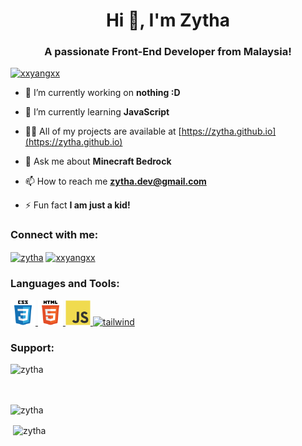 <h1 align="center">Hi 👋, I'm Zytha</h1>
<h3 align="center">A passionate Front-End Developer from Malaysia!</h3>

<p align="left"> <a href="https://twitter.com/xxyangxx" target="blank"><img src="https://img.shields.io/twitter/follow/xxyangxx?logo=twitter&style=for-the-badge" alt="xxyangxx" /></a> </p>

- 🔭 I’m currently working on **nothing :D**

- 🌱 I’m currently learning **JavaScript**

- 👨‍💻 All of my projects are available at [https://zytha.github.io](https://zytha.github.io)

- 💬 Ask me about **Minecraft Bedrock**

- 📫 How to reach me **zytha.dev@gmail.com**

- ⚡ Fun fact **I am just a kid!**

<h3 align="left">Connect with me:</h3>
<p align="left">
<a href="https://dev.to/zytha" target="blank"><img align="center" src="https://raw.githubusercontent.com/rahuldkjain/github-profile-readme-generator/master/src/images/icons/Social/devto.svg" alt="zytha" height="30" width="40" /></a>
<a href="https://twitter.com/xxyangxx" target="blank"><img align="center" src="https://raw.githubusercontent.com/rahuldkjain/github-profile-readme-generator/master/src/images/icons/Social/twitter.svg" alt="xxyangxx" height="30" width="40" /></a>
</p>

<h3 align="left">Languages and Tools:</h3>
<p align="left"> <a href="https://www.w3schools.com/css/" target="_blank" rel="noreferrer"> <img src="https://raw.githubusercontent.com/devicons/devicon/master/icons/css3/css3-original-wordmark.svg" alt="css3" width="40" height="40"/> </a> <a href="https://www.w3.org/html/" target="_blank" rel="noreferrer"> <img src="https://raw.githubusercontent.com/devicons/devicon/master/icons/html5/html5-original-wordmark.svg" alt="html5" width="40" height="40"/> </a> <a href="https://developer.mozilla.org/en-US/docs/Web/JavaScript" target="_blank" rel="noreferrer"> <img src="https://raw.githubusercontent.com/devicons/devicon/master/icons/javascript/javascript-original.svg" alt="javascript" width="40" height="40"/> </a> <a href="https://tailwindcss.com/" target="_blank" rel="noreferrer"> <img src="https://www.vectorlogo.zone/logos/tailwindcss/tailwindcss-icon.svg" alt="tailwind" width="40" height="40"/> </a> </p>

<h3 align="left">Support:</h3>
<p><a href="https://ko-fi.com/zytha"> <img align="left" src="https://cdn.ko-fi.com/cdn/kofi3.png?v=3" height="50" width="210" alt="zytha" /></a></p><br><br>
<br>
<p><img align="left" src="https://github-readme-stats.vercel.app/api/top-langs?username=zytha&show_icons=true&locale=en&layout=compact" alt="zytha" /></p>
<br>
<p>&nbsp;<img align="center" src="https://github-readme-stats.vercel.app/api?username=zytha&show_icons=true&locale=en" alt="zytha" /></p>
